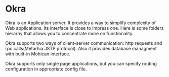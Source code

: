 # Okra
Okra is an Application server. It provides a way to simplify complexity of Web applications. Its interface is close to Impress one. Here is some folders hierarhy that allows you to concentrate more on functionality.

Okra supports two ways of client-server communication: http requests and rpc calls(Metarhia JSTP protocol). Also it provides database managment with built-in Mohican interface.

Okra supports only single page applications, but you can specify routing configuration in appropriate config file.
